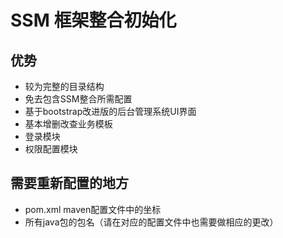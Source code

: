 # SSM 框架整合初始化

## 优势

- 较为完整的目录结构
- 免去包含SSM整合所需配置
- 基于bootstrap改进版的后台管理系统UI界面
- 基本增删改查业务模板
- 登录模块
- 权限配置模块

## 需要重新配置的地方

- pom.xml maven配置文件中的坐标
- 所有java包的包名（请在对应的配置文件中也需要做相应的更改）
